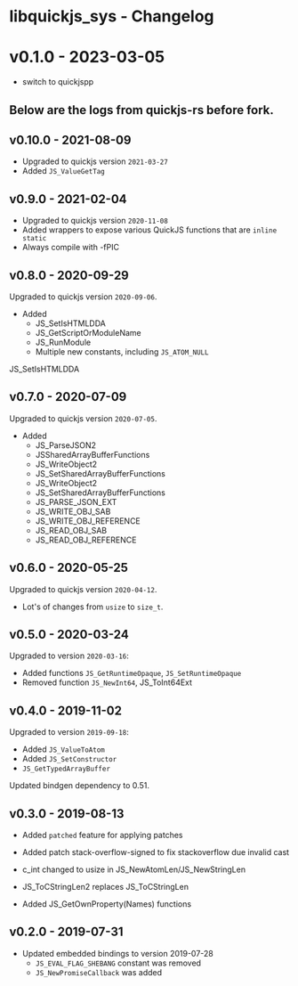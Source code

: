 # libquickjs_sys - Changelog

# v0.1.0 - 2023-03-05

* switch to quickjspp

## Below are the logs from quickjs-rs before fork.

## v0.10.0 - 2021-08-09

* Upgraded to quickjs version `2021-03-27`
* Added `JS_ValueGetTag`

## v0.9.0 - 2021-02-04

* Upgraded to quickjs version `2020-11-08`
* Added wrappers to expose various QuickJS functions that are `inline static`
* Always compile with -fPIC

## v0.8.0 - 2020-09-29

Upgraded to quickjs version `2020-09-06`.

* Added
  - JS_SetIsHTMLDDA
  - JS_GetScriptOrModuleName
  - JS_RunModule
  - Multiple new constants, including `JS_ATOM_NULL`

JS_SetIsHTMLDDA

## v0.7.0 - 2020-07-09

Upgraded to quickjs version `2020-07-05`.

* Added
  - JS_ParseJSON2
  - JSSharedArrayBufferFunctions
  - JS_WriteObject2
  - JS_SetSharedArrayBufferFunctions
  - JS_WriteObject2
  - JS_SetSharedArrayBufferFunctions
  - JS_PARSE_JSON_EXT
  - JS_WRITE_OBJ_SAB
  - JS_WRITE_OBJ_REFERENCE
  - JS_READ_OBJ_SAB
  - JS_READ_OBJ_REFERENCE

## v0.6.0 - 2020-05-25

Upgraded to quickjs version `2020-04-12`.

* Lot's of changes from `usize` to `size_t`.

## v0.5.0 - 2020-03-24

Upgraded to version `2020-03-16`:

- Added functions `JS_GetRuntimeOpaque`, `JS_SetRuntimeOpaque`
- Removed function `JS_NewInt64`, JS_ToInt64Ext

## v0.4.0 - 2019-11-02

Upgraded to version `2019-09-18`:

* Added `JS_ValueToAtom`
* Added `JS_SetConstructor`
* `JS_GetTypedArrayBuffer`

Updated bindgen dependency to 0.51.

## v0.3.0 - 2019-08-13

* Added `patched` feature for applying patches
* Added patch stack-overflow-signed to fix stackoverflow due invalid cast

* c_int changed to usize in JS_NewAtomLen/JS_NewStringLen
* JS_ToCStringLen2 replaces JS_ToCStringLen 
* Added JS_GetOwnProperty(Names) functions

## v0.2.0 - 2019-07-31

* Updated embedded bindings to version 2019-07-28
    - `JS_EVAL_FLAG_SHEBANG` constant was removed
    - `JS_NewPromiseCallback` was added
